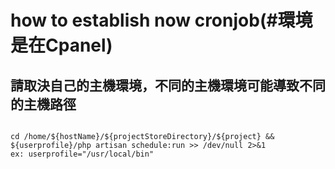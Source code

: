 # how to establish now cronjob(#環境是在Cpanel)
## 請取決自己的主機環境，不同的主機環境可能導致不同的主機路徑
```

cd /home/${hostName}/${projectStoreDirectory}/${project} && ${userprofile}/php artisan schedule:run >> /dev/null 2>&1
ex: userprofile="/usr/local/bin"
```